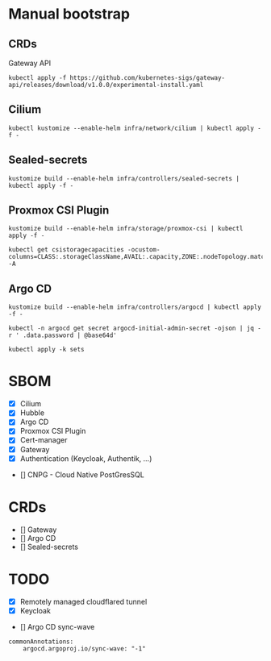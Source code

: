 # Manual bootstrap

## CRDs

Gateway API

```shell
kubectl apply -f https://github.com/kubernetes-sigs/gateway-api/releases/download/v1.0.0/experimental-install.yaml
```

## Cilium

```shell
kubectl kustomize --enable-helm infra/network/cilium | kubectl apply -f -
```

## Sealed-secrets

```shell
kustomize build --enable-helm infra/controllers/sealed-secrets | kubectl apply -f -
```

## Proxmox CSI Plugin

```shell
kustomize build --enable-helm infra/storage/proxmox-csi | kubectl apply -f -
```

```shell
kubectl get csistoragecapacities -ocustom-columns=CLASS:.storageClassName,AVAIL:.capacity,ZONE:.nodeTopology.matchLabels -A
```

## Argo CD

```shell
kustomize build --enable-helm infra/controllers/argocd | kubectl apply -f -
```

```shell
kubectl -n argocd get secret argocd-initial-admin-secret -ojson | jq -r ' .data.password | @base64d'
```

```shell
kubectl apply -k sets
```

# SBOM

* [x] Cilium
* [X] Hubble
* [x] Argo CD
* [x] Proxmox CSI Plugin
* [x] Cert-manager
* [X] Gateway
* [X] Authentication (Keycloak, Authentik, ...)
* [] CNPG - Cloud Native PostGresSQL

# CRDs

* [] Gateway
* [] Argo CD
* [] Sealed-secrets

# TODO

* [X] Remotely managed cloudflared tunnel
* [X] Keycloak
* [] Argo CD sync-wave

```shell
commonAnnotations:
    argocd.argoproj.io/sync-wave: "-1"
```
